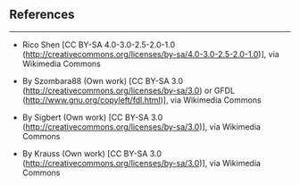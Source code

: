 ## References

----

   - Rico Shen [CC BY-SA 4.0-3.0-2.5-2.0-1.0 (http://creativecommons.org/licenses/by-sa/4.0-3.0-2.5-2.0-1.0)], via Wikimedia Commons
   - By Szombara88 (Own work) [CC BY-SA 3.0 (http://creativecommons.org/licenses/by-sa/3.0) or GFDL (http://www.gnu.org/copyleft/fdl.html)], via Wikimedia Commons
   - By Sigbert (Own work) [CC BY-SA 3.0 (http://creativecommons.org/licenses/by-sa/3.0)], via Wikimedia Commons

   - By Krauss (Own work) [CC BY-SA 3.0 (http://creativecommons.org/licenses/by-sa/3.0)], via Wikimedia Commons
